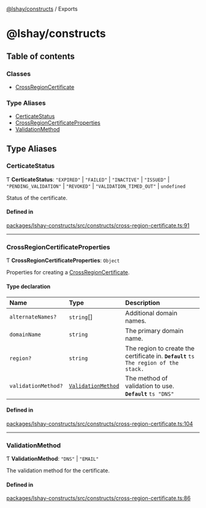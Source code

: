 [@lshay/constructs](README.md) / Exports

# @lshay/constructs

## Table of contents

### Classes

- [CrossRegionCertificate](classes/CrossRegionCertificate.md)

### Type Aliases

- [CerticateStatus](modules.md#certicatestatus)
- [CrossRegionCertificateProperties](modules.md#crossregioncertificateproperties)
- [ValidationMethod](modules.md#validationmethod)

## Type Aliases

### CerticateStatus

Ƭ **CerticateStatus**: `"EXPIRED"` \| `"FAILED"` \| `"INACTIVE"` \| `"ISSUED"` \| `"PENDING_VALIDATION"` \| `"REVOKED"` \| `"VALIDATION_TIMED_OUT"` \| `undefined`

Status of the certificate.

#### Defined in

[packages/lshay-constructs/src/constructs/cross-region-certificate.ts:91](https://github.com/LukeShay/npm/blob/5159033/packages/lshay-constructs/src/constructs/cross-region-certificate.ts#L91)

---

### CrossRegionCertificateProperties

Ƭ **CrossRegionCertificateProperties**: `Object`

Properties for creating a [CrossRegionCertificate](classes/CrossRegionCertificate.md).

#### Type declaration

| Name                | Type                                              | Description                                                                           |
| :------------------ | :------------------------------------------------ | :------------------------------------------------------------------------------------ |
| `alternateNames?`   | `string`[]                                        | Additional domain names.                                                              |
| `domainName`        | `string`                                          | The primary domain name.                                                              |
| `region?`           | `string`                                          | The region to create the certificate in. **`Default`** `ts The region of the stack. ` |
| `validationMethod?` | [`ValidationMethod`](modules.md#validationmethod) | The method of validation to use. **`Default`** `ts "DNS" `                            |

#### Defined in

[packages/lshay-constructs/src/constructs/cross-region-certificate.ts:104](https://github.com/LukeShay/npm/blob/5159033/packages/lshay-constructs/src/constructs/cross-region-certificate.ts#L104)

---

### ValidationMethod

Ƭ **ValidationMethod**: `"DNS"` \| `"EMAIL"`

The validation method for the certificate.

#### Defined in

[packages/lshay-constructs/src/constructs/cross-region-certificate.ts:86](https://github.com/LukeShay/npm/blob/5159033/packages/lshay-constructs/src/constructs/cross-region-certificate.ts#L86)
